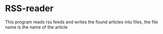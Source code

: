 # RSS-reader
This program reads rss feeds and writes the found articles into files, the file name is the name of the article
